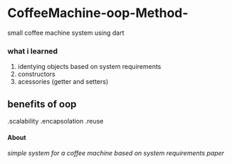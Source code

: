 # CoffeeMachine-oop-Method-
small coffee machine system using dart

### what i learned 
  1. identying objects based on system requirements 
  2. constructors 
  3. acessories (getter and setters)
  
## benefits of oop
  .scalability
  .encapsolation 
  .reuse 
  
#### About
  *simple system for a coffee machine based on system requirements paper*
